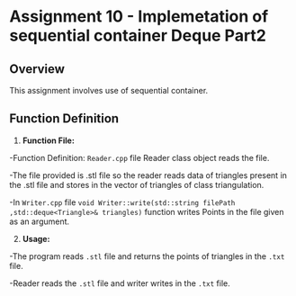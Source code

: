 # Assignment 10 - Implemetation of sequential container Deque Part2


## Overview
 
This assignment involves use of sequential container.
 
## Function Definition
 
1. **Function File:**

-Function Definition: ``Reader.cpp`` file Reader class object reads the file.

-The file provided is .stl file so the reader reads data of triangles present in the .stl file and stores in the vector of triangles of class triangulation.

-In `Writer.cpp` file `void Writer::write(std::string filePath ,std::deque<Triangle>& triangles)` function writes Points in the file given as an argument.

2. **Usage:**

-The program reads `.stl` file and returns the points of triangles in the `.txt` file.

-Reader reads the `.stl` file and writer writes in the `.txt` file.
